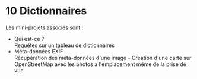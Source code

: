 # 10 Dictionnaires

Les mini-projets associés sont :
* Qui est-ce ? <br /> Requêtes sur un tableau de dictionnaires
* Méta-données EXIF <br /> Récupération des méta-données d'une image - Création d'une carte sur OpenStreetMap avec les photos à l'emplacement même de la prise de vue
